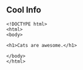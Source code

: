 ## Cool Info


```
<!DOCTYPE html>
<html>
<body>

<h1>Cats are awesome.</h1>

</body>
</html>
```
 
